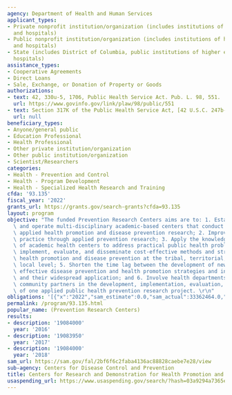 ```yaml
---
agency: Department of Health and Human Services
applicant_types:
- Private nonprofit institution/organization (includes institutions of higher education
  and hospitals)
- Public nonprofit institution/organization (includes institutions of higher education
  and hospitals)
- State (includes District of Columbia, public institutions of higher education and
  hospitals)
assistance_types:
- Cooperative Agreements
- Direct Loans
- Sale, Exchange, or Donation of Property or Goods
authorizations:
- text: 42, 330u-5, 1706, Public Health Service Act. Pub. L. 98, 551.
  url: https://www.govinfo.gov/link/plaw/98/public/551
- text: Section 317K of the Public Health Service Act, [42 U.S.C. 247b-12], as amended.
  url: null
beneficiary_types:
- Anyone/general public
- Education Professional
- Health Professional
- Other private institution/organization
- Other public institution/organization
- Scientist/Researchers
categories:
- Health - Prevention and Control
- Health - Program Development
- Health - Specialized Health Research and Training
cfda: '93.135'
fiscal_year: '2022'
grants_url: https://grants.gov/search-grants?cfda=93.135
layout: program
objective: "The funded Prevention Research Centers aims are to: 1. Establish, maintain,\
  \ and operate multi-disciplinary academic-based centers that conduct high-quality\
  \ applied health promotion and disease prevention research; 2. Improve public health\
  \ practice through applied prevention research; 3. Apply the knowledge and expertise\
  \ of academic health centers to address practical public health problems; 4. Design,\
  \ implement, evaluate, and disseminate cost-effective methods and strategies for\
  \ health promotion and disease prevention at the tribal, territorial, state, or\
  \ local level; 5. Shorten the time lag between the development of new and proven\
  \ effective disease prevention and health promotion strategies and interventions\
  \ and their widespread application; and 6. Involve health departments and other\
  \ community partners in the development, implementation, evaluation, and dissemination\
  \ of one applied public health prevention research project. \r\n"
obligations: '[{"x":"2022","sam_estimate":0.0,"sam_actual":33362464.0,"usa_spending_actual":33326229.16},{"x":"2023","sam_estimate":30549444.0,"sam_actual":0.0,"usa_spending_actual":33851899.58},{"x":"2024","sam_estimate":35000000.0,"sam_actual":0.0,"usa_spending_actual":31656962.0}]'
permalink: /program/93.135.html
popular_name: (Prevention Research Centers)
results:
- description: '19084000'
  year: '2016'
- description: '19083950'
  year: '2017'
- description: '19084000'
  year: '2018'
sam_url: https://sam.gov/fal/2bf6f6c2faba4136ac88828caebe7e28/view
sub-agency: Centers for Disease Control and Prevention
title: Centers for Research and Demonstration for Health Promotion and Disease Prevention
usaspending_url: https://www.usaspending.gov/search/?hash=03a9294a7365e9aa7c218996fd30fc40
---
```

